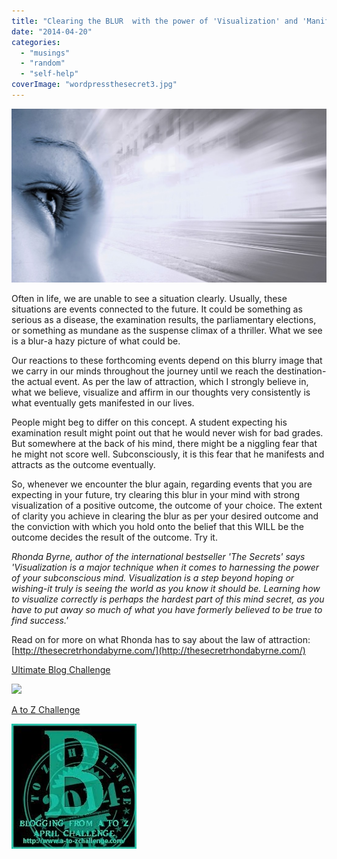 ```yaml
---
title: "Clearing the BLUR  with the power of 'Visualization' and 'Manifestation'"
date: "2014-04-20"
categories: 
  - "musings"
  - "random"
  - "self-help"
coverImage: "wordpressthesecret3.jpg"
---
```


[![](images/wordpressthesecret3-1024x565.jpg)](http://ifsbutsandsetcs.com/wp-content/uploads/2014/04/wordpressthesecret3-1024x565.jpg)

Often in life, we are unable to see a situation clearly. Usually, these situations are events connected to the future. It could be something as serious as a disease, the examination results, the parliamentary elections, or something as mundane as the suspense climax of a thriller. What we see is a blur-a hazy picture of what could be.

Our reactions to these forthcoming events depend on this blurry image that we carry in our minds throughout the journey until we reach the destination-the actual event. As per the law of attraction, which I strongly believe in, what we believe, visualize and affirm in our thoughts very consistently is what eventually gets manifested in our lives.

People might beg to differ on this concept. A student expecting his examination result might point out that he would never wish for bad grades. But somewhere at the back of his mind, there might be a niggling fear that he might not score well. Subconsciously, it is this fear that he manifests and attracts as the outcome eventually.

So, whenever we encounter the blur again, regarding events that you are expecting in your future, try clearing this blur in your mind with strong visualization of a positive outcome, the outcome of your choice. The extent of clarity you achieve in clearing the blur as per your desired outcome and the conviction with which you hold onto the belief that this WILL be the outcome decides the result of the outcome. Try it.

_Rhonda Byrne, author of the international bestseller 'The Secrets' says 'Visualization is a major technique when it comes to harnessing the power of your subconscious mind. Visualization is a step beyond hoping or wishing-it truly is seeing the world as you know it should be. Learning how to visualize correctly is perhaps the hardest part of this mind secret, as you have to put away so much of what you have formerly believed to be true to find success.'_

Read on for more on what Rhonda has to say about the law of attraction: [http://thesecretrhondabyrne.com/](http://thesecretrhondabyrne.com/)

[Ultimate Blog Challenge](http://ultimateblogchallenge.com/)

[![](images/UBC-bannerbox20012.png)](http://ifsbutsandsetcs.com/wp-content/uploads/2014/04/UBC-bannerbox20012.png)

[A to Z Challenge](http://www.a-to-zchallenge.com/)

[![](images/B.jpg)](http://ifsbutsandsetcs.com/wp-content/uploads/2014/04/B.jpg)
